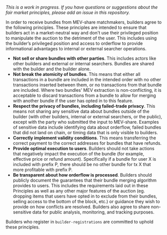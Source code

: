 _This is a work in progress. If you have questions or suggestions about the fair market principles, please add an issue in this repository._

In order to receive bundles from MEV-share matchmakers, builders agree to the following principles. These principles are intended to ensure that builders act in a market-neutral way and don't use their privileged position to manipulate the auction to the detriment of the user. This includes using the builder’s privileged position and access to orderflow to provide informational advantages to internal or external searcher operations.

- **Not sell or share bundles with other parties**. This includes actors like other builders and external or internal searchers. Bundles are shared with the builder and the builder alone.
- **Not break the atomicity of bundles**. This means that either all transactions in a bundle are included in the intended order with no other transactions inserted between them, or no transactions from that bundle are included. Where two bundles' MEV extraction is non-conflicting, it is acceptable to discard transactions from a bundle to allow for merging with another bundle if the user has opted in to this feature.
- **Respect the privacy of bundles, including failed-trade privacy**. This means not sharing any sensitive data about bundles outside of the builder (with other builders, internal or external searchers, or the public), except with the party who submitted the input to MEV-share. Examples of sensitive data include identifying data about orderflow, failed bundles that did not land on chain, or timing data that is only visible to builders.
- **Correctly implement validity conditions**. This means transferring the correct payment to the correct addresses for bundles that have refunds.
- **Provide optimal execution to users**. Builders should not take actions that negatively impact the execution of the bundle (for example, effective price or refund amount). Specifically if a bundle for user X is included with prefix P, there should be no other bundle for tx X that more profitable with prefix P.
- **Be transparent about how orderflow is processed**. Builders should publicly document the guarantees that their bundle merging algorithm provides to users. This includes the requirements laid out in these Principles as well as any other major features of the auction (eg. dropping items that users have opted in to exclude from their bundles, selling access to the bottom of the block, etc.) or guidance they wish to provide on how conflicts are resolved. Builders also agree to share non-sensitive data for public analysis, monitoring, and tracking purposes.

Builders who register in `builder-registrations` are committed to uphold these principles. 
